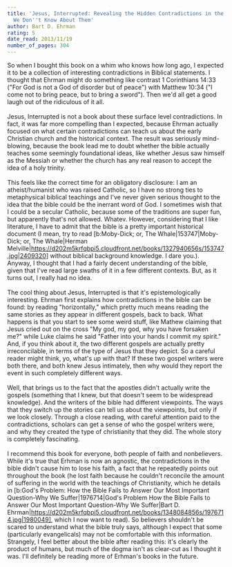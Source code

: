 ```yaml
---
title: 'Jesus, Interrupted: Revealing the Hidden Contradictions in the Bible & Why
  We Don''t Know About Them'
author: Bart D. Ehrman
rating: 5
date_read: 2013/11/19
number_of_pages: 304
---
```


So when I bought this book on a whim who knows how long ago, I expected it to be a collection of interesting contradictions in Biblical statements. I thought that Ehrman might do something like contrast 1 Corinthians 14:33 ("For God is not a God of disorder but of peace") with Matthew 10:34 ("I come not to bring peace, but to bring a sword"). Then we'd all get a good laugh out of the ridiculous of it all.<br/><br/>Jesus, Interrupted is not a book about these surface level contradictions. In fact, it was far more compelling than I expected, because Ehrman actually focused on what certain contradictions can teach us about the early Christian church and the historical context. The result was seriously mind-blowing, because the book lead me to doubt whether the bible actually teaches some seemingly foundational ideas, like whether Jesus saw himself as the Messiah or whether the church has any real reason to accept the idea of a holy trinity.<br/><br/>This feels like the correct time for an obligatory disclosure: I am an atheist/humanist who was raised Catholic, so I have no strong ties to metaphysical biblical teachings and I've never given serious thought to the idea that the bible could be the inerrant word of God. I sometimes wish that I could be a secular Catholic, because some of the traditions are super fun, but apparently that's not allowed. Whatev. However, considering that I like literature, I have to admit that the bible is a pretty important historical document (I mean, try to read [b:Moby-Dick; or, The Whale|153747|Moby-Dick; or, The Whale|Herman Melville|https://d202m5krfqbpi5.cloudfront.net/books/1327940656s/153747.jpg|2409320] without biblical background knowledge. I dare you.). Anyway, I thought that I had a fairly decent understanding of the bible, given that I've read large swaths of it in a few different contexts. But, as it turns out, I really had no idea.<br/><br/>The cool thing about Jesus, Interrupted is that it's epistemologically interesting. Ehrman first explains how contradictions in the bible can be found: by reading "horizontally," which pretty much means reading the same stories as they appear in different gospels, back to back. What happens is that you start to see some weird stuff, like Mathew claiming that Jesus cried out on the cross "My god, my god, why you have forsaken me?" while Luke claims he said "Father into your hands I commit my spirit." And, if you think about it, the two different gospels are actually pretty irreconcilable, in terms of the type of Jesus that they depict. So a careful reader might think, yo, what's up with that? If these two gospel writers were both there, and both knew Jesus intimately, then why would they report the event in such completely different ways.<br/><br/>Well, that brings us to the fact that the apostles didn't actually write the gospels (something that I knew, but that doesn't seem to be widespread knowledge). And the writers of the bible had different viewpoints. The ways that they switch up the stories can tell us about the viewpoints, but only if we look closely. Through a close reading, with careful attention paid to the contradictions, scholars can get a sense of who the gospel writers were, and why they created the type of christianity that they did. The whole story is completely fascinating.<br/><br/>I recommend this book for everyone, both people of faith and nonbelievers. While it's true that Erhman is now an agnostic, the contradictions in the bible didn't cause him to lose his faith, a fact that he repeatedly points out throughout the book (he lost faith because he couldn't reconcile the amount of suffering in the world with the teachings of Christianity, which he details in [b:God's Problem: How the Bible Fails to Answer Our Most Important Question-Why We Suffer|1976714|God's Problem  How the Bible Fails to Answer Our Most Important Question-Why We Suffer|Bart D. Ehrman|https://d202m5krfqbpi5.cloudfront.net/books/1348084856s/1976714.jpg|1980049], which I now want to read). So believers shouldn't be scared to understand what the bible truly says, although I expect that some (particularly evangelicals) may not be comfortable with this information. Strangely, I feel better about the bible after reading this: it's clearly the product of humans, but much of the dogma isn't as clear-cut as I thought it was. I'll definitely be reading more of Erhman's books in the future.